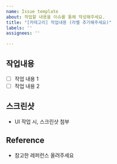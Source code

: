 ```yaml
---
name: Issue template
about: 작업할 내용을 이슈를 통해 작성해주세요.
title: "[카테고리] 작업내용 (라벨 추가해주세요)"
labels: ''
assignees: ''

---
```


## 작업내용
- [ ] 작업 내용 1
- [ ] 작업 내용 2

## 스크린샷 
- UI 작업 시, 스크린샷 첨부

## Reference
- 참고한 레퍼런스 올려주세요

